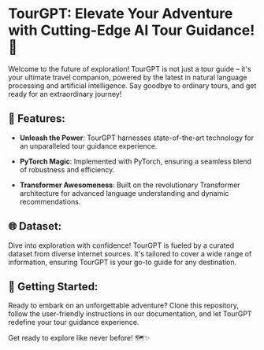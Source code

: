 # TourGPT: Elevate Your Adventure with Cutting-Edge AI Tour Guidance! 🌟

Welcome to the future of exploration! TourGPT is not just a tour guide – it's your ultimate travel companion, powered by the latest in natural language processing and artificial intelligence. Say goodbye to ordinary tours, and get ready for an extraordinary journey!

## 🚀 Features:

- **Unleash the Power**: TourGPT harnesses state-of-the-art technology for an unparalleled tour guidance experience.

- **PyTorch Magic**: Implemented with PyTorch, ensuring a seamless blend of robustness and efficiency.

- **Transformer Awesomeness**: Built on the revolutionary Transformer architecture for advanced language understanding and dynamic recommendations.

## 🌐 Dataset:

Dive into exploration with confidence! TourGPT is fueled by a curated dataset from diverse internet sources. It's tailored to cover a wide range of information, ensuring TourGPT is your go-to guide for any destination.

## 🌈 Getting Started:

Ready to embark on an unforgettable adventure? Clone this repository, follow the user-friendly instructions in our documentation, and let TourGPT redefine your tour guidance experience.

Get ready to explore like never before! 🗺️✨
